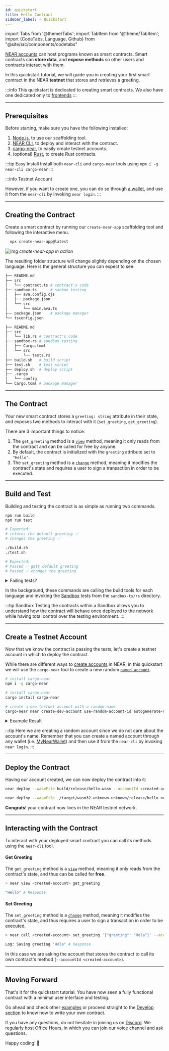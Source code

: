 ```yaml
---
id: quickstart
title: Hello Contract
sidebar_label: ⭐ Quickstart
---
```


import Tabs from '@theme/Tabs';
import TabItem from '@theme/TabItem';
import {CodeTabs, Language, Github} from "@site/src/components/codetabs"

[NEAR accounts](../../1.concepts/basics/accounts/introduction.md) can host programs known as smart contracts. Smart contracts can **store data**, and **expose methods** so other users and contracts interact with them.

In this quickstart tutorial, we will guide you in creating your first smart contract in the NEAR **testnet** that stores and retrieves a greeting.

:::info
This quickstart is dedicated to creating smart contracts. We also have one dedicated only to [frontends](../integrate/quickstart.md)
:::

***

## Prerequisites

Before starting, make sure you have the following installed:

1. [Node.js](https://nodejs.org/en/download), to use our scaffolding tool.
2. [NEAR CLI](/tools/near-cli#installation), to deploy and interact with the contract.
3. [cargo-near](https://github.com/near/cargo-near), to easily create testnet accounts.
4. (optional) [Rust](https://www.Rust-lang.org/tools/install), to create Rust contracts.

:::tip Easy Install
Install both `near-cli` and `cargo-near` tools using `npm i -g near-cli cargo-near`
:::

:::info Testnet Account

However, if you want to create one, you can do so through [a wallet](https://testnet.mynearwallet.com), and use it from the `near-cli` by invoking `near login`.
:::

***

## Creating the Contract

Create a smart contract by running our `create-near-app` scaffolding tool and following the interactive menu.

```bash
  npx create-near-app@latest
```

![img](@site/static/docs/hello-near-contracts.gif)
_create-near-app in action_

The resulting folder structure will change slightly depending on the chosen language. Here is the general structure you can expect to see:

<Tabs>

<TabItem value="🌐 JavaScript">

```bash
├── README.md
├── src
│   └── contract.ts # contract's code
├── sandbox-ts      # sanbox testing
│   ├── ava.config.cjs
│   ├── package.json
│   └── src
│       └── main.ava.ts
├── package.json    # package manager
└── tsconfig.json
```

</TabItem>

<TabItem value="🦀 Rust">

```bash
├── README.md
├── src
│   └── lib.rs # contract's code
├── sandbox-rs # sandbox testing
│   ├── Cargo.toml
│   └── src
│       └── tests.rs
├── build.sh   # build script
├── test.sh    # test script
├── deploy.sh  # deploy script
├── .cargo
│   └── config
└── Cargo.toml # package manager
```

</TabItem>

</Tabs>

***

## The Contract

Your new smart contract stores a `greeting: string` attribute in their state, and exposes two methods to interact with it (`set_greeting`, `get_greeting`).

<CodeTabs>
  <Language value="🌐 JavaScript" language="js">
    <Github fname="index.js"
            url="https://github.com/near-examples/hello-near-js/blob/master/contract/src/contract.ts"
            start="3" end="18" /></Language>
  <Language value="🦀 Rust" language="rust">
    <Github fname="lib.rs"
            url="https://github.com/near-examples/hello-near-rs/blob/main/contract/src/lib.rs"
            start="4" end="36" /></Language>
</CodeTabs>

There are 3 important things to notice:

1. The `get_greeting` method is a [`view`](./anatomy.md#public-methods) method, meaning it only reads from the contract and can be called for free by anyone.
2. By default, the contract is initialized with the `greeting` attribute set to `"Hello"`.
3. The `set_greeting` method is a [`change`](./anatomy.md#public-methods) method, meaning it modifies the contract's state and requires a user to sign a transaction in order to be executed.

***

## Build and Test

Building and testing the contract is as simple as running two commands.

<Tabs>

<TabItem value="🌐 JavaScript">

```bash
npm run build
npm run test

# Expected:
# returns the default greeting ✅
# changes the greeting ✅
```

</TabItem>

<TabItem value="🦀 Rust">

```bash
./build.sh
./test.sh

# Expected:
# Passed ✅ gets default greeting
# Passed ✅ changes the greeting
```

</TabItem>

</Tabs>

<details>
<summary> Failing tests? </summary>

If the tests are failing, make sure that you are using `node v16` and the `toolchain v1.69` in `rust`. You can always use

- `nvm use 16` to switch to `node v16`
- `rustup default 1.68` to switch to `toolchain v1.69`

</details>

In the background, these commands are calling the build tools for each language and invoking the [Sandbox](../testing/integration.md) tests from the `sandbox-ts/rs` directory.

:::tip Sandbox
Testing the contracts within a Sandbox allows you to understand how the contract will behave once deployed to the network while having total control over the testing environment.
:::

***

## Create a Testnet Account

Now that we know the contract is passing the tests, let's create a testnet account in which to deploy the contract.

While there are different ways to [create accounts](/concepts/basics/accounts/creating-accounts) in NEAR, in this quickstart we will use the `cargo-near` tool to create a new random [`named account`](/concepts/basics/accounts/account-id).

<Tabs>

<TabItem value="🌐 JavaScript">

```bash
# install cargo-near
npm i -g cargo-near
```

</TabItem>

<TabItem value="🦀 Rust">

```bash
# install cargo-near
cargo install cargo-near
```

</TabItem>

</Tabs>

```bash
# create a new testnet account with a random name
cargo-near near create-dev-account use-random-account-id autogenerate-new-keypair save-to-legacy-keychain network-config testnet create
```

<details>
<summary> Example Result </summary>

```bash
New account "lovely-event.testnet" created successfully.
```

</details>

:::tip
Here we are creating a random account since we do not care about the account's name. Remember that you can create a named account through any wallet (i.e. [MyNearWallet](https://testnet.mynearwallet.com)) and then use it from the `near-cli` by invoking `near login`.
:::

***

## Deploy the Contract

Having our account created, we can now deploy the contract into it:

<Tabs>

<TabItem value="🌐 JavaScript">

```bash
near deploy --wasmFile build/release/hello.wasm --accountId <created-account>
```

</TabItem>

<TabItem value="🦀 Rust">

```bash
near deploy --wasmFile ./target/wasm32-unknown-unknown/release/hello_near.wasm --accountId <created-account>
```

</TabItem>

</Tabs>

**Congrats**! your contract now lives in the NEAR testnet network.

***

## Interacting with the Contract

To interact with your deployed smart contract you can call its methods using the `near-cli` tool.

#### Get Greeting

The `get_greeting` method is a [`view`](./anatomy.md#public-methods) method, meaning it only reads from the contract's state, and thus can be called for **free**.

```bash
> near view <created-account> get_greeting

"Hello" # Response
```

#### Set Greeting

The `set_greeting` method is a [`change`](./anatomy.md#public-methods) method, meaning it modifies the contract's state, and thus requires a user to sign a transaction in order to be executed.

```bash
> near call <created-account> set_greeting '{"greeting": "Hola"}' --accountId <created-account>

Log: Saving greeting "Hola" # Response
```

In this case we are asking the account that stores the contract to call its own contract's method (`--accountId <created-account>`).

***

## Moving Forward

That's it for the quickstart tutorial. You have now seen a fully functional contract with a minimal user interface and testing.

Go ahead and check other [examples](/tutorials/examples/guest-book) or proceed straight to the [Develop section](./anatomy.md) to know how to write your own contract.

If you have any questions, do not hesitate in joining us on [Discord](https://near.chat). We regularly host Office Hours, in which you can join our voice channel and ask questions.

Happy coding! 🚀
